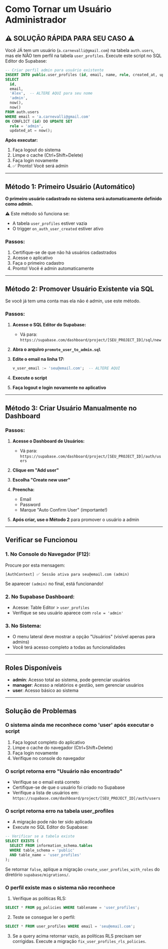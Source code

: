 # Como Tornar um Usuário Administrador

## ⚠️ SOLUÇÃO RÁPIDA PARA SEU CASO ⚠️

Você JÁ tem um usuário (`a.carnevalli@gmail.com`) na tabela `auth.users`, mas ele NÃO tem perfil na tabela `user_profiles`. Execute este script no SQL Editor do Supabase:

```sql
-- Criar perfil admin para usuário existente
INSERT INTO public.user_profiles (id, email, name, role, created_at, updated_at)
SELECT
  id,
  email,
  'Alex',  -- ALTERE AQUI para seu nome
  'admin',
  now(),
  now()
FROM auth.users
WHERE email = 'a.carnevalli@gmail.com'
ON CONFLICT (id) DO UPDATE SET
  role = 'admin',
  updated_at = now();
```

**Após executar:**
1. Faça logout do sistema
2. Limpe o cache (Ctrl+Shift+Delete)
3. Faça login novamente
4. ✅ Pronto! Você será admin

---

## Método 1: Primeiro Usuário (Automático)

**O primeiro usuário cadastrado no sistema será automaticamente definido como admin.**

⚠️ Este método só funciona se:
- A tabela `user_profiles` estiver vazia
- O trigger `on_auth_user_created` estiver ativo

### Passos:
1. Certifique-se de que não há usuários cadastrados
2. Acesse o aplicativo
3. Faça o primeiro cadastro
4. Pronto! Você é admin automaticamente

---

## Método 2: Promover Usuário Existente via SQL

Se você já tem uma conta mas ela não é admin, use este método.

### Passos:

1. **Acesse o SQL Editor do Supabase:**
   - Vá para: `https://supabase.com/dashboard/project/[SEU_PROJECT_ID]/sql/new`

2. **Abra o arquivo `promote_user_to_admin.sql`**

3. **Edite o email na linha 17:**
   ```sql
   v_user_email := 'seu@email.com';  -- ALTERE AQUI
   ```

4. **Execute o script**

5. **Faça logout e login novamente no aplicativo**

---

## Método 3: Criar Usuário Manualmente no Dashboard

### Passos:

1. **Acesse o Dashboard de Usuários:**
   - Vá para: `https://supabase.com/dashboard/project/[SEU_PROJECT_ID]/auth/users`

2. **Clique em "Add user"**

3. **Escolha "Create new user"**

4. **Preencha:**
   - Email
   - Password
   - Marque "Auto Confirm User" (importante!)

5. **Após criar, use o Método 2** para promover o usuário a admin

---

## Verificar se Funcionou

### 1. No Console do Navegador (F12):
Procure por esta mensagem:
```
[AuthContext] ✅ Sessão ativa para seu@email.com (admin)
```
Se aparecer `(admin)` no final, está funcionando!

### 2. No Supabase Dashboard:
- Acesse: Table Editor > `user_profiles`
- Verifique se seu usuário aparece com `role = 'admin'`

### 3. No Sistema:
- O menu lateral deve mostrar a opção "Usuários" (visível apenas para admins)
- Você terá acesso completo a todas as funcionalidades

---

## Roles Disponíveis

- **admin**: Acesso total ao sistema, pode gerenciar usuários
- **manager**: Acesso a relatórios e gestão, sem gerenciar usuários
- **user**: Acesso básico ao sistema

---

## Solução de Problemas

### O sistema ainda me reconhece como 'user' após executar o script

1. Faça logout completo do aplicativo
2. Limpe o cache do navegador (Ctrl+Shift+Delete)
3. Faça login novamente
4. Verifique no console do navegador

### O script retorna erro "Usuário não encontrado"

- Verifique se o email está correto
- Certifique-se de que o usuário foi criado no Supabase
- Verifique a lista de usuários em: `https://supabase.com/dashboard/project/[SEU_PROJECT_ID]/auth/users`

### O script retorna erro na tabela user_profiles

- A migração pode não ter sido aplicada
- Execute no SQL Editor do Supabase:

```sql
-- Verificar se a tabela existe
SELECT EXISTS (
  SELECT FROM information_schema.tables
  WHERE table_schema = 'public'
  AND table_name = 'user_profiles'
);
```

Se retornar `false`, aplique a migração `create_user_profiles_with_roles` do diretório `supabase/migrations/`.

### O perfil existe mas o sistema não reconhece

1. Verifique as políticas RLS:
```sql
SELECT * FROM pg_policies WHERE tablename = 'user_profiles';
```

2. Teste se consegue ler o perfil:
```sql
SELECT * FROM user_profiles WHERE email = 'seu@email.com';
```

3. Se a query acima retornar vazio, as políticas RLS precisam ser corrigidas. Execute a migração `fix_user_profiles_rls_policies`.
